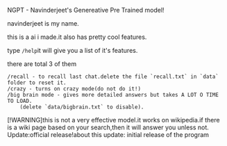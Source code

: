 NGPT - Navinderjeet's Genereative Pre Trained model!

navinderjeet is my name.

this is a ai i made.it also has pretty cool features.

type `/help`it will give you a list of it's features.

there are total 3 of them
```
/recall - to recall last chat.delete the file `recall.txt` in `data` folder to reset it.
/crazy - turns on crazy mode(do not do it!)
/big brain mode - gives more detailed answers but takes A LOT O TIME TO LOAD.
    (delete `data/bigbrain.txt` to disable).
```
[!WARNING]this is not a very effective model.it works on wikipedia.if there is a wiki page based on your search,then it will answer you unless not.
Update:official release!about this update:
initial release of the program
